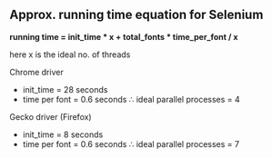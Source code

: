 ## Approx. running time equation for Selenium
**running time = init_time * x + total_fonts * time_per_font / x**

here x is the ideal no. of threads  

Chrome driver
  - init_time = 28 seconds
  - time per font = 0.6 seconds 
 ∴ ideal parallel processes = 4

Gecko driver (Firefox)
  - init_time = 8 seconds
  - time per font = 0.6 seconds 
 ∴ ideal parallel processes = 7